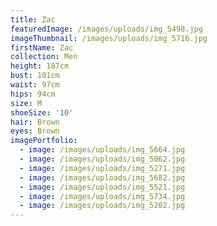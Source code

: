 ```yaml
---
title: Zac
featuredImage: /images/uploads/img_5498.jpg
imageThumbnail: /images/uploads/img_5716.jpg
firstName: Zac
collection: Men
height: 187cm
bust: 101cm
waist: 97cm
hips: 94cm
size: M
shoeSize: '10'
hair: Brown
eyes: Brown
imagePortfolio:
  - image: /images/uploads/img_5664.jpg
  - image: /images/uploads/img_5062.jpg
  - image: /images/uploads/img_5271.jpg
  - image: /images/uploads/img_5682.jpg
  - image: /images/uploads/img_5521.jpg
  - image: /images/uploads/img_5734.jpg
  - image: /images/uploads/img_5202.jpg
---
```


